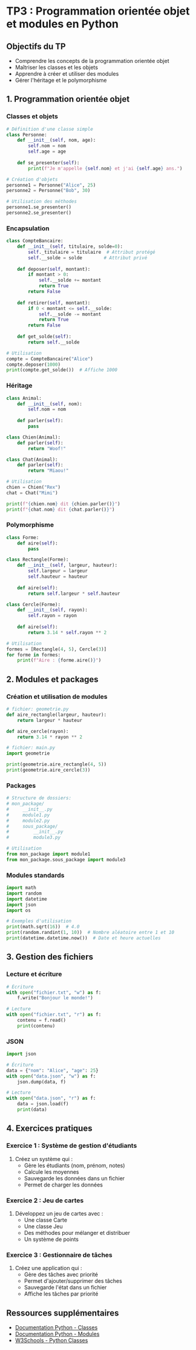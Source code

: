# TP3 : Programmation orientée objet et modules en Python

## Objectifs du TP

- Comprendre les concepts de la programmation orientée objet
- Maîtriser les classes et les objets
- Apprendre à créer et utiliser des modules
- Gérer l'héritage et le polymorphisme

## 1. Programmation orientée objet

### Classes et objets

```python
# Définition d'une classe simple
class Personne:
    def __init__(self, nom, age):
        self.nom = nom
        self.age = age
    
    def se_presenter(self):
        print(f"Je m'appelle {self.nom} et j'ai {self.age} ans.")

# Création d'objets
personne1 = Personne("Alice", 25)
personne2 = Personne("Bob", 30)

# Utilisation des méthodes
personne1.se_presenter()
personne2.se_presenter()
```

### Encapsulation

```python
class CompteBancaire:
    def __init__(self, titulaire, solde=0):
        self._titulaire = titulaire  # Attribut protégé
        self.__solde = solde        # Attribut privé
    
    def deposer(self, montant):
        if montant > 0:
            self.__solde += montant
            return True
        return False
    
    def retirer(self, montant):
        if 0 < montant <= self.__solde:
            self.__solde -= montant
            return True
        return False
    
    def get_solde(self):
        return self.__solde

# Utilisation
compte = CompteBancaire("Alice")
compte.deposer(1000)
print(compte.get_solde())  # Affiche 1000
```

### Héritage

```python
class Animal:
    def __init__(self, nom):
        self.nom = nom
    
    def parler(self):
        pass

class Chien(Animal):
    def parler(self):
        return "Woof!"

class Chat(Animal):
    def parler(self):
        return "Miaou!"

# Utilisation
chien = Chien("Rex")
chat = Chat("Mimi")

print(f"{chien.nom} dit {chien.parler()}")
print(f"{chat.nom} dit {chat.parler()}")
```

### Polymorphisme

```python
class Forme:
    def aire(self):
        pass

class Rectangle(Forme):
    def __init__(self, largeur, hauteur):
        self.largeur = largeur
        self.hauteur = hauteur
    
    def aire(self):
        return self.largeur * self.hauteur

class Cercle(Forme):
    def __init__(self, rayon):
        self.rayon = rayon
    
    def aire(self):
        return 3.14 * self.rayon ** 2

# Utilisation
formes = [Rectangle(4, 5), Cercle(3)]
for forme in formes:
    print(f"Aire : {forme.aire()}")
```

## 2. Modules et packages

### Création et utilisation de modules

```python
# fichier: geometrie.py
def aire_rectangle(largeur, hauteur):
    return largeur * hauteur

def aire_cercle(rayon):
    return 3.14 * rayon ** 2

# fichier: main.py
import geometrie

print(geometrie.aire_rectangle(4, 5))
print(geometrie.aire_cercle(3))
```

### Packages

```python
# Structure de dossiers:
# mon_package/
#     __init__.py
#     module1.py
#     module2.py
#     sous_package/
#         __init__.py
#         module3.py

# Utilisation
from mon_package import module1
from mon_package.sous_package import module3
```

### Modules standards

```python
import math
import random
import datetime
import json
import os

# Exemples d'utilisation
print(math.sqrt(16))  # 4.0
print(random.randint(1, 10))  # Nombre aléatoire entre 1 et 10
print(datetime.datetime.now())  # Date et heure actuelles
```

## 3. Gestion des fichiers

### Lecture et écriture

```python
# Écriture
with open("fichier.txt", "w") as f:
    f.write("Bonjour le monde!")

# Lecture
with open("fichier.txt", "r") as f:
    contenu = f.read()
    print(contenu)
```

### JSON

```python
import json

# Écriture
data = {"nom": "Alice", "age": 25}
with open("data.json", "w") as f:
    json.dump(data, f)

# Lecture
with open("data.json", "r") as f:
    data = json.load(f)
    print(data)
```

## 4. Exercices pratiques

### Exercice 1 : Système de gestion d'étudiants

1. Créez un système qui :
   - Gère les étudiants (nom, prénom, notes)
   - Calcule les moyennes
   - Sauvegarde les données dans un fichier
   - Permet de charger les données

### Exercice 2 : Jeu de cartes

1. Développez un jeu de cartes avec :
   - Une classe Carte
   - Une classe Jeu
   - Des méthodes pour mélanger et distribuer
   - Un système de points

### Exercice 3 : Gestionnaire de tâches

1. Créez une application qui :
   - Gère des tâches avec priorité
   - Permet d'ajouter/supprimer des tâches
   - Sauvegarde l'état dans un fichier
   - Affiche les tâches par priorité

## Ressources supplémentaires

- [Documentation Python - Classes](https://docs.python.org/fr/3/tutorial/classes.html)
- [Documentation Python - Modules](https://docs.python.org/fr/3/tutorial/modules.html)
- [W3Schools - Python Classes](https://www.w3schools.com/python/python_classes.asp) 